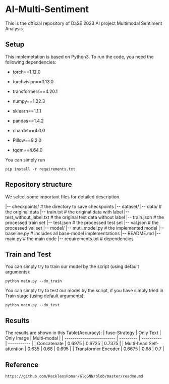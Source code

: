 # AI-Multi-Sentiment
This is the official repository of DaSE 2023 AI project Multimodal Sentiment Analysis.

## Setup
This implemetation is based on Python3. To run the code, you need the following dependencies:

- torch==1.12.0

- torchvision==0.13.0

- transformers==4.20.1

- numpy==1.22.3

- sklearn==1.1.1

- pandas==1.4.2

- chardet==4.0.0

- Pillow==9.2.0

- tqdm==4.64.0

You can simply run
```shell
pip install -r requirements.txt
```

## Repository structure

We select some important files for detailed description.

|-- checkpoints/ # the directory to save checkpoints
|-- dataset/
    |-- data/ # the original data
    |-- train.txt # the original data with label
    |-- test_without_label.txt # the original test data without label
    |-- train.json # the processed train set
    |-- test.json # the processed test set
    |-- val.json # the processed val set
|-- model/
    |-- muti_model.py # the implemented model
    |-- baseline.py # includes all base-model implementations
|-- README.md
|-- main.py # the main code
|-- requirements.txt # dependencies

## Train and Test
You can simply try to train our model by the script (using default arguments):
```shell
python main.py --do_train
```
You can simply try to test our model by the script, if you have simply tried in Train stage (using default arguments):
```shell
python main.py --do_test
```
## Results
The results are shown in this Table(Accuracy):
| fuse-Strategy             | Only Text | Only Image | Multi-modal |
| ------------------------- | --------- | ---------- | ----------- |
| Concatenate               | 0.6975    | 0.6725     | 0.7375      |
| Multi-head Self-attention | 0.635     | 0.68       | 0.695       |
| Transformer Encoder       | 0.6675    | 0.68       | 0.7         |

## Reference

`https://github.com/RecklessRonan/GloGNN/blob/master/readme.md`
